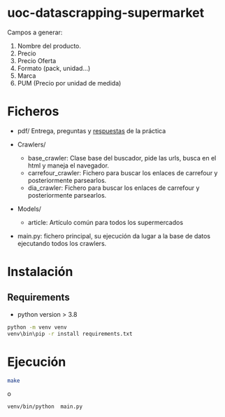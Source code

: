 # uoc-datascrapping-supermarket

Campos a generar:
  1. Nombre del producto.
  2. Precio
  3. Precio Oferta
  4. Formato (pack, unidad...)
  5. Marca
  6. PUM (Precio por unidad de medida)



# Ficheros
* pdf/ Entrega, preguntas y [respuestas](./pdf/respuestas.md) de la práctica
* Crawlers/
  * base_crawler: Clase base del buscador, pide las urls, busca en el html y maneja el navegador.
  * carrefour_crawler: Fichero para buscar los enlaces de carrefour y posteriormente parsearlos.
  * dia_crawler:  Fichero para buscar los enlaces de carrefour y posteriormente parsearlos.
* Models/
  * article: Artículo común para todos los supermercados

* main.py: fichero principal, su ejecución da lugar a la base de datos ejecutando todos los crawlers.


# Instalación 

## Requirements
* python version > 3.8

```bash
python -m venv venv
venv\bin\pip -r install requirements.txt
```

# Ejecución

```bash
make
```
o 

```bash
venv/bin/python  main.py
```